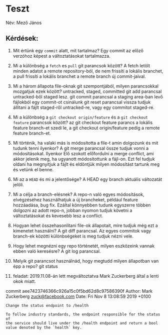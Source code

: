 # Teszt

Név: Mező János

## Kérdések:

1. Mit értünk egy `commit` alatt, mit tartalmaz?
Egy commit az előző verzóhoz képest a változtatásokat tartalmazza.

1. Mi a különbség a `fetch` es `pull` git parancsok között?
A fetch letölt minden adatot a remote repository-ból, de nem frissíti a lokális branchet, a pull frissíti a
lokális branchet a remote branch új commit-jaival.

1. Mi a három állapota file-oknak git szempontjából, milyen parancsokkal mozgatjuk ezek között?
untracked, staged, committed
git add parancsal untracked-ből staged lesz.
git commit parancsal a staging area-ban levő fájlokból egy commit-ot csinálunk
git reset parancsal vissza tudjuk állítani a fájlt staged-ről untracked-re, vagy egy commitot staged-re.

1. Mi a különbség a `git checkout origin/feature` és a `git checkout feature` parancsok között?
az git checkout feature parancs a lokális feature branch-et szedi le, a git checkout origin/feature pedig a remote feature branch-et.

1. Mi történik, ha valaki más is módosította a file-t amin dolgozunk és mit tudunk tenni ilyenkor?
A git merge parancsal össze tudjuk vonni a módosításokat. Ilyenkor Elő szokott előfordulni a merge conflict, ami akkor jelenik meg, ha ugyanott módosítottunk a fájl-on. Ezt fel tudjuk oldani ha megnyitjuk a fájlt és eldöntjük milyen módosítást tartunk meg és vetünk el benne.

1. Mi az a `HEAD` és mi a jelentősége?
A HEAD egy branch aktuális változatát jelöli.

1. Mi a célja a branch-elésnek?
A repo-n való egyes módosítások, elvégzéséhez használhatjuk a új brancheket, például feature hozzáadása, bug fix. Ezáltal könnyebben tudunk egyszerre többen dolgozni az adott repo-n, jobban nyomon tudjuk követni a változtatásokat és kevesebb lesz a conflict.

1. Hogyan lehet összehasonlítani file-ok állapotait, mire tudjuk még ezt a kimenetet használni?
A git diff parancsal. Az egyes commitok vagy branch-ek közötti különbségeket is meg tudjuk nézni vele.

1. Hogy lehet megnézni egy repo történetét, milyen eszközeink vannak ebben való keresésre?
A git log parancsal.

1. Melyik git parancsot használnád, hogy megtudd milyen állapotban van épp a repo?
git status

4. feladat:
2019.11.08-án lett megváltoztatva Mark Zuckerberg által a lenti okok miatt.

commit aee7423746366c926a15c0f5bd62d8c97586390f
Author: Mark Zuckerberg <zuck@facebook.com>
Date:   Fri Nov 8 13:08:59 2019 +0100

    Change the status endpoint to /health
    
    To follow industry standards, the endpoint responsible for the status of
    the service should live under the /health endpoint and return a bool
    value denoted by the `health` key.


